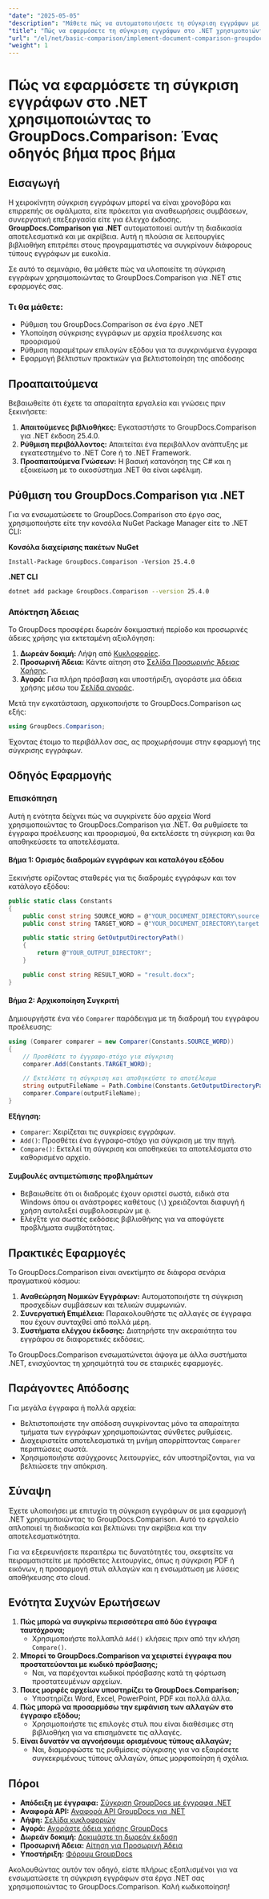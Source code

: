 ```yaml
---
"date": "2025-05-05"
"description": "Μάθετε πώς να αυτοματοποιήσετε τη σύγκριση εγγράφων με το GroupDocs.Comparison για .NET. Αυτός ο οδηγός βήμα προς βήμα σάς βοηθά να ρυθμίσετε, να διαμορφώσετε και να εκτελέσετε συγκρίσεις απρόσκοπτα."
"title": "Πώς να εφαρμόσετε τη σύγκριση εγγράφων στο .NET χρησιμοποιώντας το GroupDocs.Comparison® - Ένας οδηγός βήμα προς βήμα"
"url": "/el/net/basic-comparison/implement-document-comparison-groupdocs-net/"
"weight": 1
---
```


# Πώς να εφαρμόσετε τη σύγκριση εγγράφων στο .NET χρησιμοποιώντας το GroupDocs.Comparison: Ένας οδηγός βήμα προς βήμα

## Εισαγωγή

Η χειροκίνητη σύγκριση εγγράφων μπορεί να είναι χρονοβόρα και επιρρεπής σε σφάλματα, είτε πρόκειται για αναθεωρήσεις συμβάσεων, συνεργατική επεξεργασία είτε για έλεγχο έκδοσης. **GroupDocs.Comparison για .NET** αυτοματοποιεί αυτήν τη διαδικασία αποτελεσματικά και με ακρίβεια. Αυτή η πλούσια σε λειτουργίες βιβλιοθήκη επιτρέπει στους προγραμματιστές να συγκρίνουν διάφορους τύπους εγγράφων με ευκολία.

Σε αυτό το σεμινάριο, θα μάθετε πώς να υλοποιείτε τη σύγκριση εγγράφων χρησιμοποιώντας το GroupDocs.Comparison για .NET στις εφαρμογές σας.

### Τι θα μάθετε:
- Ρύθμιση του GroupDocs.Comparison σε ένα έργο .NET
- Υλοποίηση σύγκρισης εγγράφων με αρχεία προέλευσης και προορισμού
- Ρύθμιση παραμέτρων επιλογών εξόδου για τα συγκρινόμενα έγγραφα
- Εφαρμογή βέλτιστων πρακτικών για βελτιστοποίηση της απόδοσης

## Προαπαιτούμενα

Βεβαιωθείτε ότι έχετε τα απαραίτητα εργαλεία και γνώσεις πριν ξεκινήσετε:
1. **Απαιτούμενες βιβλιοθήκες:** Εγκαταστήστε το GroupDocs.Comparison για .NET έκδοση 25.4.0.
2. **Ρύθμιση περιβάλλοντος:** Απαιτείται ένα περιβάλλον ανάπτυξης με εγκατεστημένο το .NET Core ή το .NET Framework.
3. **Προαπαιτούμενα Γνώσεων:** Η βασική κατανόηση της C# και η εξοικείωση με το οικοσύστημα .NET θα είναι ωφέλιμη.

## Ρύθμιση του GroupDocs.Comparison για .NET

Για να ενσωματώσετε το GroupDocs.Comparison στο έργο σας, χρησιμοποιήστε είτε την κονσόλα NuGet Package Manager είτε το .NET CLI:

**Κονσόλα διαχείρισης πακέτων NuGet**
```plaintext
Install-Package GroupDocs.Comparison -Version 25.4.0
```

**.NET CLI**
```bash
dotnet add package GroupDocs.Comparison --version 25.4.0
```

### Απόκτηση Άδειας

Το GroupDocs προσφέρει δωρεάν δοκιμαστική περίοδο και προσωρινές άδειες χρήσης για εκτεταμένη αξιολόγηση:
1. **Δωρεάν δοκιμή:** Λήψη από [Κυκλοφορίες](https://releases.groupdocs.com/comparison/net/).
2. **Προσωρινή Άδεια:** Κάντε αίτηση στο [Σελίδα Προσωρινής Άδειας Χρήσης](https://purchase.groupdocs.com/temporary-license/).
3. **Αγορά:** Για πλήρη πρόσβαση και υποστήριξη, αγοράστε μια άδεια χρήσης μέσω του [Σελίδα αγοράς](https://purchase.groupdocs.com/buy).

Μετά την εγκατάσταση, αρχικοποιήστε το GroupDocs.Comparison ως εξής:
```csharp
using GroupDocs.Comparison;
```

Έχοντας έτοιμο το περιβάλλον σας, ας προχωρήσουμε στην εφαρμογή της σύγκρισης εγγράφων.

## Οδηγός Εφαρμογής

### Επισκόπηση
Αυτή η ενότητα δείχνει πώς να συγκρίνετε δύο αρχεία Word χρησιμοποιώντας το GroupDocs.Comparison για .NET. Θα ρυθμίσετε τα έγγραφα προέλευσης και προορισμού, θα εκτελέσετε τη σύγκριση και θα αποθηκεύσετε τα αποτελέσματα.

#### Βήμα 1: Ορισμός διαδρομών εγγράφων και καταλόγου εξόδου
Ξεκινήστε ορίζοντας σταθερές για τις διαδρομές εγγράφων και τον κατάλογο εξόδου:
```csharp
public static class Constants
{
    public const string SOURCE_WORD = @"YOUR_DOCUMENT_DIRECTORY\source.docx";
    public const string TARGET_WORD = @"YOUR_DOCUMENT_DIRECTORY\target.docx";

    public static string GetOutputDirectoryPath()
    {
        return @"YOUR_OUTPUT_DIRECTORY";
    }

    public const string RESULT_WORD = "result.docx";
}
```

#### Βήμα 2: Αρχικοποίηση Συγκριτή
Δημιουργήστε ένα νέο `Comparer` παράδειγμα με τη διαδρομή του εγγράφου προέλευσης:
```csharp
using (Comparer comparer = new Comparer(Constants.SOURCE_WORD))
{
    // Προσθέστε το έγγραφο-στόχο για σύγκριση
    comparer.Add(Constants.TARGET_WORD);

    // Εκτελέστε τη σύγκριση και αποθηκεύστε το αποτέλεσμα
    string outputFileName = Path.Combine(Constants.GetOutputDirectoryPath(), Constants.RESULT_WORD);
    comparer.Compare(outputFileName);
}
```

**Εξήγηση:**
- `Comparer`: Χειρίζεται τις συγκρίσεις εγγράφων.
- `Add()`: Προσθέτει ένα έγγραφο-στόχο για σύγκριση με την πηγή.
- `Compare()`: Εκτελεί τη σύγκριση και αποθηκεύει τα αποτελέσματα στο καθορισμένο αρχείο.

#### Συμβουλές αντιμετώπισης προβλημάτων
- Βεβαιωθείτε ότι οι διαδρομές έχουν οριστεί σωστά, ειδικά στα Windows όπου οι ανάστροφες καθέτους (`\`) χρειάζονται διαφυγή ή χρήση αυτολεξεί συμβολοσειρών με `@`.
- Ελέγξτε για σωστές εκδόσεις βιβλιοθήκης για να αποφύγετε προβλήματα συμβατότητας.

## Πρακτικές Εφαρμογές

Το GroupDocs.Comparison είναι ανεκτίμητο σε διάφορα σενάρια πραγματικού κόσμου:
1. **Αναθεώρηση Νομικών Εγγράφων:** Αυτοματοποιήστε τη σύγκριση προσχεδίων συμβάσεων και τελικών συμφωνιών.
2. **Συνεργατική Επιμέλεια:** Παρακολουθήστε τις αλλαγές σε έγγραφα που έχουν συνταχθεί από πολλά μέρη.
3. **Συστήματα ελέγχου έκδοσης:** Διατηρήστε την ακεραιότητα του εγγράφου σε διαφορετικές εκδόσεις.

Το GroupDocs.Comparison ενσωματώνεται άψογα με άλλα συστήματα .NET, ενισχύοντας τη χρησιμότητά του σε εταιρικές εφαρμογές.

## Παράγοντες Απόδοσης

Για μεγάλα έγγραφα ή πολλά αρχεία:
- Βελτιστοποιήστε την απόδοση συγκρίνοντας μόνο τα απαραίτητα τμήματα των εγγράφων χρησιμοποιώντας σύνθετες ρυθμίσεις.
- Διαχειριστείτε αποτελεσματικά τη μνήμη απορρίπτοντας `Comparer` περιπτώσεις σωστά.
- Χρησιμοποιήστε ασύγχρονες λειτουργίες, εάν υποστηρίζονται, για να βελτιώσετε την απόκριση.

## Σύναψη

Έχετε υλοποιήσει με επιτυχία τη σύγκριση εγγράφων σε μια εφαρμογή .NET χρησιμοποιώντας το GroupDocs.Comparison. Αυτό το εργαλείο απλοποιεί τη διαδικασία και βελτιώνει την ακρίβεια και την αποτελεσματικότητα.

Για να εξερευνήσετε περαιτέρω τις δυνατότητές του, σκεφτείτε να πειραματιστείτε με πρόσθετες λειτουργίες, όπως η σύγκριση PDF ή εικόνων, η προσαρμογή στυλ αλλαγών και η ενσωμάτωση με λύσεις αποθήκευσης στο cloud.

## Ενότητα Συχνών Ερωτήσεων

1. **Πώς μπορώ να συγκρίνω περισσότερα από δύο έγγραφα ταυτόχρονα;**
   - Χρησιμοποιήστε πολλαπλά `Add()` κλήσεις πριν από την κλήση `Compare()`.
2. **Μπορεί το GroupDocs.Comparison να χειριστεί έγγραφα που προστατεύονται με κωδικό πρόσβασης;**
   - Ναι, να παρέχονται κωδικοί πρόσβασης κατά τη φόρτωση προστατευμένων αρχείων.
3. **Ποιες μορφές αρχείων υποστηρίζει το GroupDocs.Comparison;**
   - Υποστηρίζει Word, Excel, PowerPoint, PDF και πολλά άλλα.
4. **Πώς μπορώ να προσαρμόσω την εμφάνιση των αλλαγών στο έγγραφο εξόδου;**
   - Χρησιμοποιήστε τις επιλογές στυλ που είναι διαθέσιμες στη βιβλιοθήκη για να επισημάνετε τις αλλαγές.
5. **Είναι δυνατόν να αγνοήσουμε ορισμένους τύπους αλλαγών;**
   - Ναι, διαμορφώστε τις ρυθμίσεις σύγκρισης για να εξαιρέσετε συγκεκριμένους τύπους αλλαγών, όπως μορφοποίηση ή σχόλια.

## Πόροι
- **Απόδειξη με έγγραφα:** [Σύγκριση GroupDocs με έγγραφα .NET](https://docs.groupdocs.com/comparison/net/)
- **Αναφορά API:** [Αναφορά API GroupDocs για .NET](https://reference.groupdocs.com/comparison/net/)
- **Λήψη:** [Σελίδα κυκλοφοριών](https://releases.groupdocs.com/comparison/net/)
- **Αγορά:** [Αγοράστε άδεια χρήσης GroupDocs](https://purchase.groupdocs.com/buy)
- **Δωρεάν δοκιμή:** [Δοκιμάστε τη δωρεάν έκδοση](https://releases.groupdocs.com/comparison/net/)
- **Προσωρινή Άδεια:** [Αίτηση για Προσωρινή Άδεια](https://purchase.groupdocs.com/temporary-license/)
- **Υποστήριξη:** [Φόρουμ GroupDocs](https://forum.groupdocs.com/c/comparison/)

Ακολουθώντας αυτόν τον οδηγό, είστε πλήρως εξοπλισμένοι για να ενσωματώσετε τη σύγκριση εγγράφων στα έργα .NET σας χρησιμοποιώντας το GroupDocs.Comparison. Καλή κωδικοποίηση!